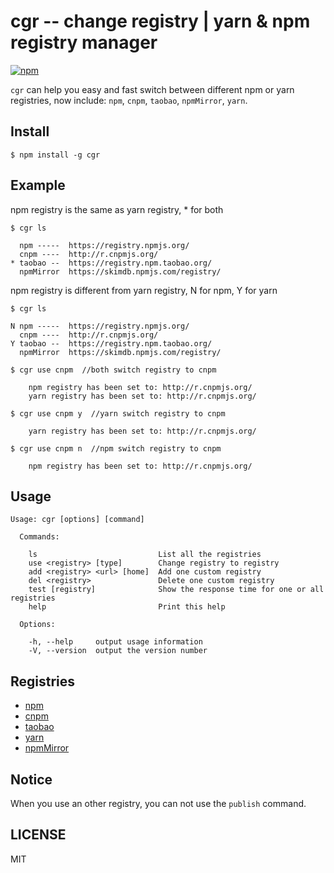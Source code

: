 # cgr -- change registry | yarn & npm registry manager

[![npm](https://img.shields.io/npm/v/cgr.svg)](https://www.npmjs.com/package/cgr)

`cgr` can help you easy and fast switch between different npm or yarn registries,
now include: `npm`, `cnpm`, `taobao`, `npmMirror`, `yarn`.

## Install

```
$ npm install -g cgr
```

## Example

npm registry is the same as yarn registry, \* for both

```
$ cgr ls

  npm -----  https://registry.npmjs.org/
  cnpm ----  http://r.cnpmjs.org/
* taobao --  https://registry.npm.taobao.org/
  npmMirror  https://skimdb.npmjs.com/registry/

```

npm registry is different from yarn registry, N for npm, Y for yarn

```
$ cgr ls

N npm -----  https://registry.npmjs.org/
  cnpm ----  http://r.cnpmjs.org/
Y taobao --  https://registry.npm.taobao.org/
  npmMirror  https://skimdb.npmjs.com/registry/

```

```
$ cgr use cnpm  //both switch registry to cnpm

    npm registry has been set to: http://r.cnpmjs.org/
    yarn registry has been set to: http://r.cnpmjs.org/

```

```
$ cgr use cnpm y  //yarn switch registry to cnpm

    yarn registry has been set to: http://r.cnpmjs.org/

```

```
$ cgr use cnpm n  //npm switch registry to cnpm

    npm registry has been set to: http://r.cnpmjs.org/

```

## Usage

```
Usage: cgr [options] [command]

  Commands:

    ls                           List all the registries
    use <registry> [type]        Change registry to registry
    add <registry> <url> [home]  Add one custom registry
    del <registry>               Delete one custom registry
    test [registry]              Show the response time for one or all registries
    help                         Print this help

  Options:

    -h, --help     output usage information
    -V, --version  output the version number
```

## Registries

- [npm](https://www.npmjs.org)
- [cnpm](http://cnpmjs.org)
- [taobao](http://npm.taobao.org)
- [yarn](https://yarnpkg.com)
- [npmMirror](https://skimdb.npmjs.com)

## Notice

When you use an other registry, you can not use the `publish` command.

## LICENSE

MIT
